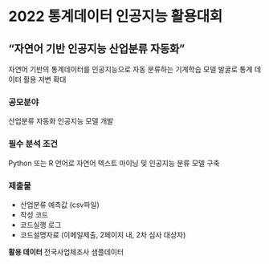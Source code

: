 # <b>2022 통계데이터 인공지능 활용대회</b>

## <b>“자연어 기반 인공지능 산업분류 자동화”</b>

자연어 기반의 통계데이터를 인공지능으로 자동 분류하는 기계학습 모델 발굴로 통계 데이터 활용 저변 확대

### <b>공모분야</b>
산업분류 자동화 인공지능 모델 개발

### <b>필수 분석 조건</b>
Python 또는 R 언어로 자연어 텍스트 마이닝 및 인공지능 분류 모델 구축

### <b>제출물</b>
- 산업분류 예측값 (csv파일)
- 작성 코드
- 코드실행 로그
- 코드설명자료 (이메일제출, 2페이지 내, 2차 심사 대상자)

<b> 활용 데이터 </b>
전국사업체조사 샘플데이터

    